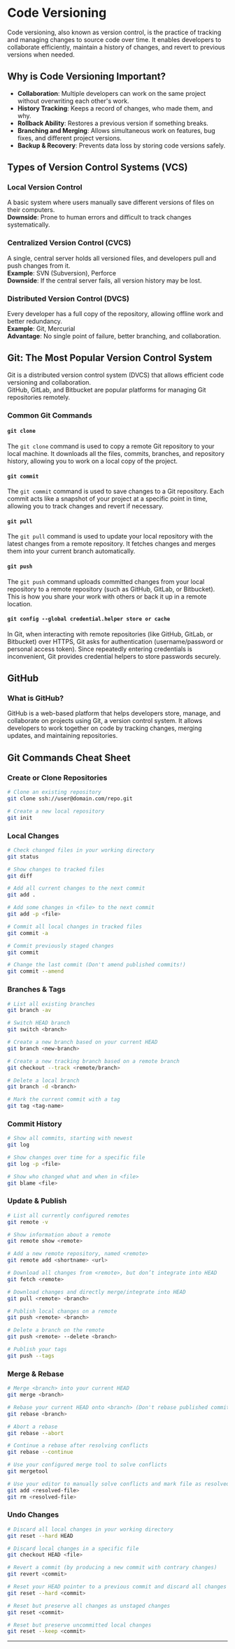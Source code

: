 # Code Versioning

Code versioning, also known as version control, is the practice of tracking and managing changes to source code over time. It enables developers to collaborate efficiently, maintain a history of changes, and revert to previous versions when needed.

## Why is Code Versioning Important?

- **Collaboration**: Multiple developers can work on the same project without overwriting each other's work.
- **History Tracking**: Keeps a record of changes, who made them, and why.
- **Rollback Ability**: Restores a previous version if something breaks.
- **Branching and Merging**: Allows simultaneous work on features, bug fixes, and different project versions.
- **Backup & Recovery**: Prevents data loss by storing code versions safely.

## Types of Version Control Systems (VCS)

### Local Version Control
A basic system where users manually save different versions of files on their computers.  
**Downside**: Prone to human errors and difficult to track changes systematically.

### Centralized Version Control (CVCS)
A single, central server holds all versioned files, and developers pull and push changes from it.  
**Example**: SVN (Subversion), Perforce  
**Downside**: If the central server fails, all version history may be lost.

### Distributed Version Control (DVCS)
Every developer has a full copy of the repository, allowing offline work and better redundancy.  
**Example**: Git, Mercurial  
**Advantage**: No single point of failure, better branching, and collaboration.

## Git: The Most Popular Version Control System

Git is a distributed version control system (DVCS) that allows efficient code versioning and collaboration.  
GitHub, GitLab, and Bitbucket are popular platforms for managing Git repositories remotely.

### Common Git Commands

#### `git clone`
The `git clone` command is used to copy a remote Git repository to your local machine. It downloads all the files, commits, branches, and repository history, allowing you to work on a local copy of the project.

#### `git commit`
The `git commit` command is used to save changes to a Git repository. Each commit acts like a snapshot of your project at a specific point in time, allowing you to track changes and revert if necessary.

#### `git pull`
The `git pull` command is used to update your local repository with the latest changes from a remote repository. It fetches changes and merges them into your current branch automatically.

#### `git push`
The `git push` command uploads committed changes from your local repository to a remote repository (such as GitHub, GitLab, or Bitbucket). This is how you share your work with others or back it up in a remote location.

#### `git config --global credential.helper store or cache`
In Git, when interacting with remote repositories (like GitHub, GitLab, or Bitbucket) over HTTPS, Git asks for authentication (username/password or personal access token). Since repeatedly entering credentials is inconvenient, Git provides credential helpers to store passwords securely.

## GitHub

### What is GitHub?
GitHub is a web-based platform that helps developers store, manage, and collaborate on projects using Git, a version control system. It allows developers to work together on code by tracking changes, merging updates, and maintaining repositories.

## Git Commands Cheat Sheet

### Create or Clone Repositories
```sh
# Clone an existing repository
git clone ssh://user@domain.com/repo.git

# Create a new local repository
git init
```

### Local Changes
```sh
# Check changed files in your working directory
git status

# Show changes to tracked files
git diff

# Add all current changes to the next commit
git add .

# Add some changes in <file> to the next commit
git add -p <file>

# Commit all local changes in tracked files
git commit -a

# Commit previously staged changes
git commit

# Change the last commit (Don't amend published commits!)
git commit --amend
```

### Branches & Tags
```sh
# List all existing branches
git branch -av

# Switch HEAD branch
git switch <branch>

# Create a new branch based on your current HEAD
git branch <new-branch>

# Create a new tracking branch based on a remote branch
git checkout --track <remote/branch>

# Delete a local branch
git branch -d <branch>

# Mark the current commit with a tag
git tag <tag-name>
```

### Commit History
```sh
# Show all commits, starting with newest
git log

# Show changes over time for a specific file
git log -p <file>

# Show who changed what and when in <file>
git blame <file>
```

### Update & Publish
```sh
# List all currently configured remotes
git remote -v

# Show information about a remote
git remote show <remote>

# Add a new remote repository, named <remote>
git remote add <shortname> <url>

# Download all changes from <remote>, but don’t integrate into HEAD
git fetch <remote>

# Download changes and directly merge/integrate into HEAD
git pull <remote> <branch>

# Publish local changes on a remote
git push <remote> <branch>

# Delete a branch on the remote
git push <remote> --delete <branch>

# Publish your tags
git push --tags
```

### Merge & Rebase
```sh
# Merge <branch> into your current HEAD
git merge <branch>

# Rebase your current HEAD onto <branch> (Don't rebase published commits!)
git rebase <branch>

# Abort a rebase
git rebase --abort

# Continue a rebase after resolving conflicts
git rebase --continue

# Use your configured merge tool to solve conflicts
git mergetool

# Use your editor to manually solve conflicts and mark file as resolved
git add <resolved-file>
git rm <resolved-file>
```

### Undo Changes
```sh
# Discard all local changes in your working directory
git reset --hard HEAD

# Discard local changes in a specific file
git checkout HEAD <file>

# Revert a commit (by producing a new commit with contrary changes)
git revert <commit>

# Reset your HEAD pointer to a previous commit and discard all changes since then
git reset --hard <commit>

# Reset but preserve all changes as unstaged changes
git reset <commit>

# Reset but preserve uncommitted local changes
git reset --keep <commit>
```

---
